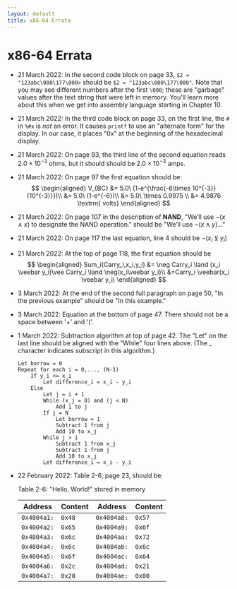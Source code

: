 ```yaml
---
layout: default
title: x86-64 Errata
---
```

# x86-64 Errata

- 21 March 2022: In the second code block on page 33, `$2 = "123abc\000\177\000>` should be `$2 = "123abc\000\177\000"`. Note that you may see different numbers after the first `\000`; these are "garbage" values after the text string that were left in memory. You'll learn more about this when we get into assembly language starting in Chapter 10.
- 21 March 2022: In the third code block on page 33, on the first line, the `#` in `%#x` is *not* an error. It causes `printf` to use an "alternate form" for the display. In our case, it places "0x" at the beginning of the hexadecimal display.
- 21 March 2022: On page 93, the third line of the second equation reads $2.0\times 10^{-3}$ ohms, but it should should be $2.0\times 10^{-3}$ amps.
- 21 March 2022: On page 97 the first equation should be:
  $$
  \begin{aligned}
    V_{BC} &= 5.0\ (1-e^{\frac{-6\times 10^{-3}}{10^{-3}}})\\
           &= 5.0\ (1-e^{-6})\\
           &= 5.0\ \times 0.9975 \\
           &= 4.9876 \textrm{ volts}
  \end{aligned}
  $$
- 21 March 2022: On page 107 in the description of **NAND**, "We’ll use $\neg(x\land x)$ to designate the NAND operation." should be "We’ll use $\neg(x\land y)...$"
- 21 March 2022: On page 117 the last equation, line 4 should be $\neg(x_i \veebar y_i)$
- 21 March 2022: At the top of page 118, the first equation should be
  $$
  \begin{aligned}
    Sum_i(Carry_i,x_i,y_i) &= \neg Carry_i \land (x_i \veebar y_i)\vee Carry_i \land \neg(x_i\veebar y_i)\\
                           &=Carry_i \veebar(x_i \veebar y_i)
  \end{aligned}
  $$
- 3 March 2022: At the end of the second full paragraph on page 50, "In the previous example" should be "In this example."
- 3 March 2022: Equation at the bottom of page 47. There should not be a space between '+' and '('.
- 1 March 2022: Subtraction algorithm at top of page 42. The "Let" on the last line should be aligned with the "While" four lines above. (The _ character indicates subscript in this algorithm.)
    ```
    Let borrow = 0
    Repeat for each i = 0,..., (N-1)
        If y_i <= x_i
            Let difference_i = x_i - y_i
        Else
            Let j = i + 1
            While (x_j = 0) and (j < N)
                Add 1 to j
            If j = N
                Let borrow = 1
                Subtract 1 from j
                Add 10 to x_j
            While j > i
                Subtract 1 from x_j
                Subtract 1 from j
                Add 10 to x_j
            Let difference_i = x_i - y_i
    ```
- 22 February 2022: Table 2-6, page 23, should be:

    Table 2-6: "Hello, World!" stored in memory
    
    |   Address   | Content |   Address    | Content |
    | ----------- | ------- | ------------ | ------- |
    | `0x4004a1:` | `0x48`  | `0x4004a8:`  | `0x57`  |
    | `0x4004a2:` | `0x65`  | `0x4004a9:`  | `0x6f`  |
    | `0x4004a3:` | `0x6c`  | `0x4004aa:`  | `0x72`  |
    | `0x4004a4:` | `0x6c`  | `0x4004ab:`  | `0x6c`  |
    | `0x4004a5:` | `0x6f`  | `0x4004ac:`  | `0x64`  |
    | `0x4004a6:` | `0x2c`  | `0x4004ad:`  | `0x21`  |
    | `0x4004a7:` | `0x20`  | `0x4004ae:`  | `0x00`  |

  